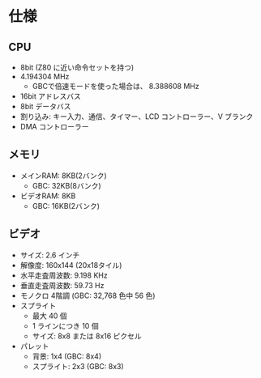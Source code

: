 # 仕様

## CPU
- 8bit (Z80 に近い命令セットを持つ)
- 4.194304 MHz
  - GBCで倍速モードを使った場合は、 8.388608 MHz
- 16bit アドレスバス
- 8bit データバス
- 割り込み: キー入力、通信、タイマー、LCD コントローラー、V ブランク
- DMA コントローラー

## メモリ
- メインRAM: 8KB(2バンク)
  - GBC: 32KB(8バンク)
- ビデオRAM: 8KB
  - GBC: 16KB(2バンク)

## ビデオ
- サイズ: 2.6 インチ
- 解像度: 160x144 (20x18タイル)
- 水平走査周波数: 9.198 KHz
- 垂直走査周波数: 59.73 Hz
- モノクロ 4階調 (GBC: 32,768 色中 56 色)
- スプライト
  - 最大 40 個
  - 1 ラインにつき 10 個
  - サイズ: 8x8 または 8x16 ピクセル
- パレット
  - 背景: 1x4 (GBC: 8x4)
  - スプライト: 2x3 (GBC: 8x3)